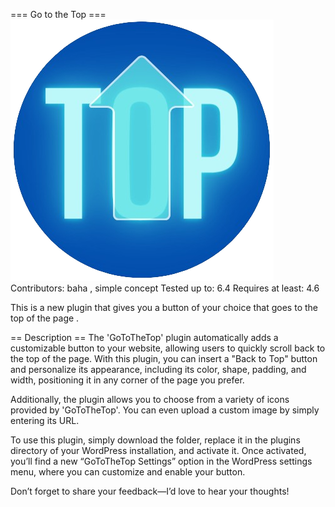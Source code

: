 === Go to the Top ===
![Plugin Logo](https://github.com/BahaManai/WP-plugin-GoToTheTop/blob/main/assets/images/TOPlogo.png)
Contributors: baha , simple concept
Tested up to: 6.4
Requires at least: 4.6

This is a new plugin that gives you a button of your choice that goes to the top of the page .

== Description ==
The 'GoToTheTop' plugin automatically adds a customizable button to your website, allowing users to quickly scroll back to the top of the page. With this plugin, you can insert a "Back to Top" button and personalize its appearance, including its color, shape, padding, and width, positioning it in any corner of the page you prefer.

Additionally, the plugin allows you to choose from a variety of icons provided by 'GoToTheTop'. You can even upload a custom image by simply entering its URL.

To use this plugin, simply download the folder, replace it in the plugins directory of your WordPress installation, and activate it. Once activated, you’ll find a new “GoToTheTop Settings” option in the WordPress settings menu, where you can customize and enable your button.

Don’t forget to share your feedback—I’d love to hear your thoughts!


